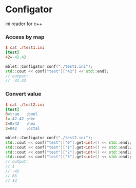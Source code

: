 # Configator

ini reader for c++

### Access by map
```ini
$ cat ./test1.ini
[test]
42=-42.42
```
```cpp
mblet::Configator conf("./test1.ini");
std::cout << conf["test"]["42"] << std::endl;
// output:
// -42.42
```

### Convert value
```ini
$ cat ./test2.ini
[test]
0=true   ;bool
1=-42.42 ;dec
2=0x42   ;hex
3=042    ;octal
```
```cpp
mblet::Configator conf("./test2.ini");
std::cout << conf["test"]["0"].get<int>() << std::endl;
std::cout << conf["test"]["1"].get<int>() << std::endl;
std::cout << conf["test"]["2"].get<int>() << std::endl;
std::cout << conf["test"]["3"].get<int>() << std::endl;
// output:
// 1
// -42
// 66
// 34
```